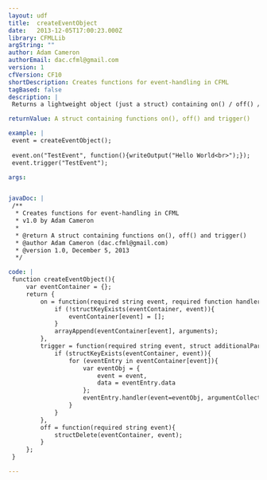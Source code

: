 ```yaml
---
layout: udf
title:  createEventObject
date:   2013-12-05T17:00:23.000Z
library: CFMLLib
argString: ""
author: Adam Cameron
authorEmail: dac.cfml@gmail.com
version: 1
cfVersion: CF10
shortDescription: Creates functions for event-handling in CFML
tagBased: false
description: |
 Returns a lightweight object (just a struct) containing on() / off() / trigger() functions to facilitate event-driven coding in CFML

returnValue: A struct containing functions on(), off() and trigger()

example: |
 event = createEventObject();
 
 event.on("TestEvent", function(){writeOutput("Hello World<br>");});
 event.trigger("TestEvent");

args:


javaDoc: |
 /**
  * Creates functions for event-handling in CFML
  * v1.0 by Adam Cameron
  * 
  * @return A struct containing functions on(), off() and trigger() 
  * @author Adam Cameron (dac.cfml@gmail.com) 
  * @version 1.0, December 5, 2013 
  */

code: |
 function createEventObject(){
     var eventContainer = {};
     return {
         on = function(required string event, required function handler, struct data={}){
             if (!structKeyExists(eventContainer, event)){
                 eventContainer[event] = [];
             }
             arrayAppend(eventContainer[event], arguments);
         },
         trigger = function(required string event, struct additionalParameters={}){
             if (structKeyExists(eventContainer, event)){
                 for (eventEntry in eventContainer[event]){
                     var eventObj = {
                         event = event,
                         data = eventEntry.data
                     };
                     eventEntry.handler(event=eventObj, argumentCollection=additionalParameters);
                 }
             }
         },
         off = function(required string event){
             structDelete(eventContainer, event);
         }
     };
 }

---
```


